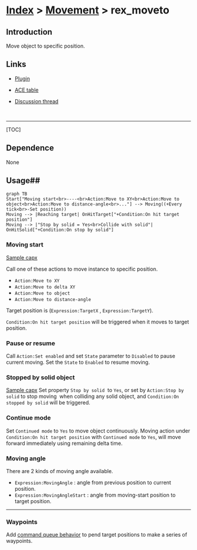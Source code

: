 # [Index](index.html) > [Movement](movement.index.html) > rex_moveto

## Introduction

Move object to specific position.

## Links

- [Plugin](https://dl.dropboxusercontent.com/u/5779181/C2Repo/Zip/behaviors/rex_moveto.7z)

- [ACE table](https://rexrainbow.github.io/C2RexDoc/c2rexpluginsACE/behavior_rex_moveto.html)

- [Discussion thread](https://www.scirra.com/forum/behavior-moveto_t63156)

  ​

----

[TOC]

## Dependence

None

## Usage##

```mermaid
graph TB
Start["Moving start<br>----<br>Action:Move to XY<br>Action:Move to object<br>Action:Move to distance-angle<br>..."] --> Moving((+Every tick<br>-Set position))
Moving --> |Reaching target| OnHitTarget["+Condition:On hit target position"]
Moving --> |"Stop by solid = Yes<br>Collide with solid"| OnHitSolid["+Condition:On stop by solid"]
```

### Moving start
[Sample capx](https://onedrive.live.com/redir?resid=7497FD5EC94476E!564&authkey=!AHMARIkJXF4kG9I&ithint=file%2c.capx)

Call one of these actions to move instance to specific position. 

- `Action:Move to XY`
- `Action:Move to delta XY`
- `Action:Move to object` 
- `Action:Move to distance-angle`

Target position is (`Expression:TargetX` , `Expression:TargetY`).

`Condition:On hit target position` will be triggered when it moves to target position.

### Pause or resume

Call `Action:Set enabled` and set `State` parameter to `Disabled` to pause current moving. Set the `State` to `Enabled` to resume moving.

### Stopped by solid object

[Sample capx](https://onedrive.live.com/redir?resid=7497FD5EC94476E!2168&authkey=!APcdQBwmSmXPACg&ithint=file%2ccapx)
Set property `Stop by solid`  to `Yes`, or set by `Action:Stop by solid` to stop moving  when colliding any solid object, and `Condition:On stopped by solid` will be triggered.

### Continue mode

Set `Continued mode` to `Yes` to move object continuously.
Moving action under `Condition:On hit target position` with `Continued mode` to `Yes`, will move forward immediately using remaining delta time.

### Moving angle

There are 2 kinds of moving angle available.

- `Expression:MovingAngle` :  angle from previous position to current position.
- `Expression:MovingAngleStart` : angle from moving-start position to target position.


----

### Waypoints

Add [command queue behavior](rex_bcmdqueue.html) to pend target positions to make a series of waypoints.

